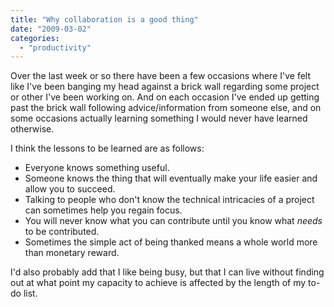 ```yaml
---
title: "Why collaboration is a good thing"
date: "2009-03-02"
categories: 
  - "productivity"
---
```


Over the last week or so there have been a few occasions where I've felt like I've been banging my head against a brick wall regarding some project or other I've been working on. And on each occasion I've ended up getting past the brick wall following advice/information from someone else, and on some occasions actually learning something I would never have learned otherwise.

I think the lessons to be learned are as follows:

- Everyone knows something useful.
- Someone knows the thing that will eventually make your life easier and allow you to succeed.
- Talking to people who don't know the technical intricacies of a project can sometimes help you regain focus.
- You will never know what you can contribute until you know what _needs_ to be contributed.
- Sometimes the simple act of being thanked means a whole world more than monetary reward.

I'd also probably add that I like being busy, but that I can live without finding out at what point my capacity to achieve is affected by the length of my to-do list.
